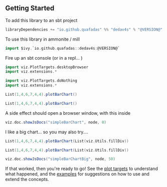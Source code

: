 ## Getting Started
To add this library to an sbt project
```scala
libraryDependencies += "io.github.quafadas" %% "dedav4s" % "@VERSION@"
```
To use this library in ammonite / mill
```scala
import $ivy.`io.github.quafadas::dedav4s:@VERSION@`
```

Fire up an sbt console (or in a repl... )

```scala mdoc
import viz.PlotTargets.desktopBrowser
import viz.extensions.*
```

```scala mdoc:reset:invisible
import viz.PlotTargets.doNothing
import viz.extensions.*
```

```scala mdoc
List(1,4,6,7,4,4).plotBarChart()
```
```scala mdoc:vegaspec:simpleBarChart
List(1,4,6,7,4,4).plotBarChart()
```

A side effect should open a browser window, with this inside

```scala mdoc:js:invisible
viz.doc.showJsDocs("simpleBarChart", node, 0)
```

I like a big chart... so you may also try.... 

```scala mdoc
List(1,4,6,7,4,4).plotBarChart(List(viz.Utils.fillDiv))
```
```scala mdoc:vegaspec:simpleBarChartBig
List(1,4,6,7,4,4).plotBarChart(List(viz.Utils.fillDiv))
```
```scala mdoc:js:invisible
viz.doc.showJsDocs("simpleBarChartBig", node, 50)
```

If that worked, then you're ready to go! See the [plot targets](../explanation/plotTargets.md) to understand what happened, and the [examples](../explanation/workflow.md) for suggestions on how to use and extend the concepts.
